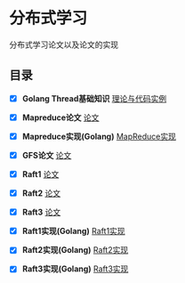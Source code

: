 # 分布式学习
分布式学习论文以及论文的实现

## 目录
- [x] **Golang Thread基础知识** [理论与代码实例](https://github.com/YushuaiJi/DIstribution-System/blob/master/Thread基础知识(Go))
- [x] **Mapreduce论文** [论文](https://github.com/YushuaiJi/DIstribution-System/blob/master/Paper/MapReduce)
- [x] **Mapreduce实现(Golang)** [MapReduce实现](https://github.com/YushuaiJi/DIstribution-System/blob/master/Paper/MapReduce)
- [x] **GFS论文** [论文](https://github.com/YushuaiJi/DIstribution-System/blob/master/Paper/MapReduce)
- [x] **Raft1** [论文](https://github.com/YushuaiJi/DIstribution-System/blob/master/Paper/MapReduce)
- [x] **Raft2** [论文](https://github.com/YushuaiJi/DIstribution-System/blob/master/Paper/MapReduce)
- [x] **Raft3** [论文](https://github.com/YushuaiJi/DIstribution-System/blob/master/Paper/MapReduce)
- [x] **Raft1实现(Golang)** [Raft1实现](https://github.com/YushuaiJi/DIstribution-System/blob/master/Paper/MapReduce)
- [x] **Raft2实现(Golang)** [Raft2实现](https://github.com/YushuaiJi/DIstribution-System/blob/master/Paper/MapReduce)
- [x] **Raft3实现(Golang)** [Raft3实现](https://github.com/YushuaiJi/DIstribution-System/blob/master/Paper/MapReduce)

